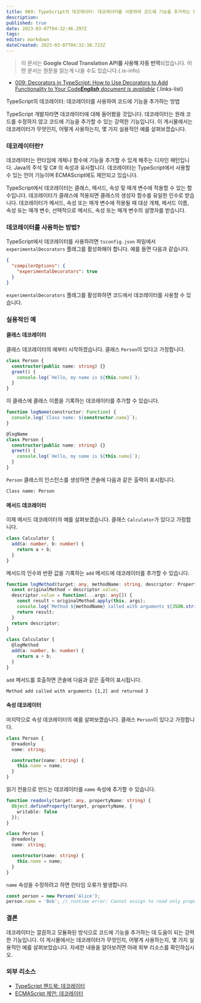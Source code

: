 ```yaml
---
title: 009: TypeScript의 데코레이터: 데코레이터를 사용하여 코드에 기능을 추가하는 방법
description: 
published: true
date: 2023-03-07T04:32:46.297Z
tags: 
editor: markdown
dateCreated: 2023-03-07T04:32:38.723Z
---
```


> 이 문서는 **Google Cloud Translation API를 사용해 자동 번역**되었습니다.
어떤 문서는 원문을 읽는게 나을 수도 있습니다.{.is-info}



- [009: Decorators in TypeScript: How to Use Decorators to Add Functionality to Your Code***English** document is available*](/en/Knowledge-base/TypeScript/Learning/009-decorators-in-typescript-how-to-use-decorators-to-add-functionality-to-your-code)
{.links-list}



TypeScript의 데코레이터: 데코레이터를 사용하여 코드에 기능을 추가하는 방법

TypeScript 개발자라면 데코레이터에 대해 들어봤을 것입니다. 데코레이터는 원래 코드를 수정하지 않고 코드에 기능을 추가할 수 있는 강력한 기능입니다. 이 게시물에서는 데코레이터가 무엇인지, 어떻게 사용하는지, 몇 가지 실용적인 예를 살펴보겠습니다.

### 데코레이터란?

데코레이터는 런타임에 개체나 함수에 기능을 추가할 수 있게 해주는 디자인 패턴입니다. Java의 주석 및 C# 의 속성과 유사합니다. 데코레이터는 TypeScript에서 사용할 수 있는 언어 기능이며 ECMAScript에도 제안되고 있습니다.

TypeScript에서 데코레이터는 클래스, 메서드, 속성 및 매개 변수에 적용할 수 있는 함수입니다. 데코레이터가 클래스에 적용되면 클래스의 생성자 함수를 유일한 인수로 받습니다. 데코레이터가 메서드, 속성 또는 매개 변수에 적용될 때 대상 개체, 메서드 이름, 속성 또는 매개 변수, 선택적으로 메서드, 속성 또는 매개 변수의 설명자를 받습니다.

### 데코레이터를 사용하는 방법?

TypeScript에서 데코레이터를 사용하려면 `tsconfig.json` 파일에서 `experimentalDecorators` 플래그를 활성화해야 합니다. 예를 들면 다음과 같습니다.

```json
{
  "compilerOptions": {
    "experimentalDecorators": true
  }
}
```

`experimentalDecorators` 플래그를 활성화하면 코드에서 데코레이터를 사용할 수 있습니다.

### 실용적인 예

#### 클래스 데코레이터

클래스 데코레이터의 예부터 시작하겠습니다. 클래스 `Person`이 있다고 가정합니다.

```typescript
class Person {
  constructor(public name: string) {}
  greet() {
    console.log(`Hello, my name is ${this.name}`);
  }
}
```

이 클래스에 클래스 이름을 기록하는 데코레이터를 추가할 수 있습니다.

```typescript
function logName(constructor: Function) {
  console.log(`Class name: ${constructor.name}`);
}

@logName
class Person {
  constructor(public name: string) {}
  greet() {
    console.log(`Hello, my name is ${this.name}`);
  }
}
```

`Person` 클래스의 인스턴스를 생성하면 콘솔에 다음과 같은 출력이 표시됩니다.

```
Class name: Person
```

#### 메서드 데코레이터

이제 메서드 데코레이터의 예를 살펴보겠습니다. 클래스 `Calculator`가 있다고 가정합니다.

```typescript
class Calculator {
  add(a: number, b: number) {
    return a + b;
  }
}
```

메서드의 인수와 반환 값을 기록하는 `add` 메서드에 데코레이터를 추가할 수 있습니다.

```typescript
function logMethod(target: any, methodName: string, descriptor: PropertyDescriptor) {
  const originalMethod = descriptor.value;
  descriptor.value = function(...args: any[]) {
    const result = originalMethod.apply(this, args);
    console.log(`Method ${methodName} called with arguments ${JSON.stringify(args)} and returned ${result}`);
    return result;
  }
  return descriptor;
}

class Calculator {
  @logMethod
  add(a: number, b: number) {
    return a + b;
  }
}
```

`add` 메서드를 호출하면 콘솔에 다음과 같은 출력이 표시됩니다.

```
Method add called with arguments [1,2] and returned 3
```

#### 속성 데코레이터

마지막으로 속성 데코레이터의 예를 살펴보겠습니다. 클래스 `Person`이 있다고 가정합니다.

```typescript
class Person {
  @readonly
  name: string;

  constructor(name: string) {
    this.name = name;
  }
}
```

읽기 전용으로 만드는 데코레이터를 `name` 속성에 추가할 수 있습니다.

```typescript
function readonly(target: any, propertyName: string) {
  Object.defineProperty(target, propertyName, {
    writable: false
  });
}

class Person {
  @readonly
  name: string;

  constructor(name: string) {
    this.name = name;
  }
}
```

`name` 속성을 수정하려고 하면 런타임 오류가 발생합니다.

```typescript
const person = new Person('Alice');
person.name = 'Bob'; // runtime error: Cannot assign to read only property 'name' of object '#<Person>'
```

### 결론

데코레이터는 깔끔하고 모듈화된 방식으로 코드에 기능을 추가하는 데 도움이 되는 강력한 기능입니다. 이 게시물에서는 데코레이터가 무엇인지, 어떻게 사용하는지, 몇 가지 실용적인 예를 살펴보았습니다. 자세한 내용을 알아보려면 아래 외부 리소스를 확인하십시오.

### 외부 리소스

- [TypeScript 핸드북: 데코레이터](https://www.typescriptlang.org/docs/handbook/decorators.html)
- [ECMAScript 제안: 데코레이터](https://github.com/tc39/proposal-decorators)